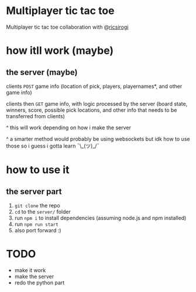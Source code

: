 # Multiplayer tic tac toe

Multiplayer tic tac toe collaboration with @[ricsirogi](https://github.com/ricsirogi)

# how itll work (maybe)

## the server (maybe)

clients `POST` game info (location of pick, players, playernames*, and other game info)

clients then `GET` game info, with logic processed by the server (board state, winners, score, possible pick locations, and other info that needs to be transferred from clients)

^ this will work depending on how i make the server

^ a smarter method would probably be using websockets but idk how to use those so i guess i gotta learn ¯\\\_(ツ)_/¯

# how to use it

## the server part

1. `git clone` the repo
2. `cd` to the `server/` folder
3. run `npm i` to install dependencies (assuming node.js and npm installed)
4. run `npm run start`
5. also port forward :)

# TODO

- make it work
- make the server
- redo the python part